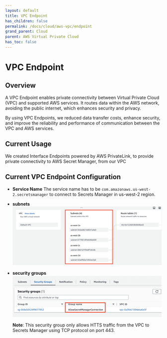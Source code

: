 ```yaml
---
layout: default
title: VPC Endpoint
has_children: false
permalink: /docs/cloud/aws-vpc/endpoint
grand_parent: Cloud
parent: AWS Virtual Private Cloud
has_toc: false
---
```

# VPC Endpoint

## Overview
A VPC Endpoint enables private connectivity between Virtual Private Cloud (VPC) and supported AWS services. It routes data within the AWS network, avoiding the public internet, which enhances security and privacy. 

By using VPC Endpoints, we reduced data transfer costs, enhance security, and improve the reliability and performance of communication between the VPC and AWS services.

## Current Usage
We created Interface Endpoints powered by AWS PrivateLink, to provide private connectivity to AWS Secret Manager, from our VPC 

## Current VPC Endpoint Configuration

- **Service Name**
    The service name has to be `com.amazonaws.us-west-2.secretsmanager` to connect to Secrets Manager in us-west-2 region.

- **subnets**
  ![subnets](assets/vpc/vpc_subnets.png)

- **security groups**
  ![security_groups](assets/vpc/vpc_endpoint_security_groups.png)

  **Note**:
  This security group only allows HTTS traffic from the VPC to Secrets Manager using TCP protocol on port 443.

 